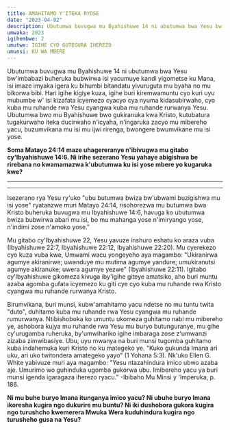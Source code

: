 ```yaml
---
title: AMAHITAMO Y'ITEKA RYOSE
date: "2023-04-02"
description: Ubutumwa buvugwa mu Byahishuwe 14 ni ubutumwa bwa Yesu bw'imbabazi buheruka bubwirwa isi yacumuye kandi yigometse ku Mana, isi imaze imyaka igera ku bihumbi bitandatu yivuruguta mu byaha no mu bikorwa bibi. 
umwaka: 2023
igihembwe: 2
umutwe: IGIHE CYO GUTEGURA IHEREZO
umunsi: KU WA MBERE
---
```


Ubutumwa buvugwa mu Byahishuwe 14 ni ubutumwa bwa Yesu bw'imbabazi buheruka bubwirwa isi yacumuye kandi yigometse ku Mana, isi imaze imyaka igera ku bihumbi bitandatu yivuruguta mu byaha no mu bikorwa bibi. Hari igihe kigiye kuza, igihe buri kiremwamuntu cyo kuri uyu mubumbe w' isi kizafata icyemezo cyacyo cya nyuma kidasubirwaho, cyo kuba mu ruhande rwa Yesu cyangwa kuba mu ruhande rurwanya Yesu. Ubutumwa bwo mu Byahishuwe bwo gukiranuka kwa Kristo, kutubatura tugakurwaho iteka ducirwaho n'icyaha, n'ingaruka zacyo mu mibereho yacu, buzumvikana mu isi mu ijwi rirenga, bwongere bwumvikane mu isi yose.


**Soma <span class="verse">Matayo 24:14</span> maze uhagereranye n'ibivugwa mu gitabo cy'<span class="verse">Ibyahishuwe 14:6</span>. Ni irihe sezerano Yesu yahaye abigishwa be rirebana no kwamamazwa k'ubutumwa ku isi yose mbere yo kugaruka kwe?**

---
---

Isezerano rya Yesu ry'uko "ubu butumwa bwiza bw'ubwami buzigishwa mu isi yose" ryatanzwe muri <span class="verse">Matayo 24:14</span>, risohorezwa mu butumwa bwa Kristo buheruka buvugwa mu <span class="verse">Ibyahishuwe 14:6</span>, havuga ko ubutumwa bwiza bubwirwa abari mu isi, bo mu mahanga yose n'imiryango yose, n'indimi zose n'amoko yose."

Mu gitabo cy'Ibyahishuwe 22, Yesu yavuze inshuro eshatu ko araza vuba (<span class="verse">Ibyahishuwe 22:7</span>, <span class="verse">Ibyahishuwe 22:12</span>, <span class="verse">Ibyahishuwe 22:20</span>). Mu cyerekezo cyo kuza vuba kwe, Umwami wacu yongeyeho aya magambo: "Ukiranirwa agumye akiranirwe; uwanduye mu mutima agumye yandure; umukiranutsi agumye akiranuke; uwera agumye yezwe" (<span class="verse">Ibyahishuwe 22:11</span>). Igitabo cy'lbyahishuwe gikomeza kivuga iby'igihe giteye amatsiko, aho buri muntu azaba agomba gufata icyemezo ku giti cye cyo kuba mu ruhande rwa Kristo cyangwa mu ruhande rurwanya Kristo.


Birumvikana, buri munsi, kubw'amahitamo yacu ndetse no mu tuntu twita "duto", duhitamo kuba mu ruhande rwa Yesu cyangwa mu ruhande rumurwanya. Ntibishoboka ko umuntu ukomeza guhitamo nabi mu mibereho ye, ashobora kujya mu ruhande rwa Yesu mu buryo butunguranye, mu gihe cy'urugamba ruheruka, by'umwihariko igihe imbaraga zose z'umwanzi zizaba zimwibasiye. Ubu, uyu mwanya na buri munsi tugomba guhitamo kuba indahemuka kuri Kristo no ku mategeko ye. "Kuko gukunda Imana ari uku, ari uko twitondera amategeko yayo" (<span class="verse">1 Yohana 5:3</span>). Nk'uko Ellen G. White yabivuze muri aya magambo: "Yesu ntazahindura imico ubwo azaba aje. Umurimo wo guhinduka ugomba gukorwa ubu. Imibereho yacu ya buri munsi igenda igaragaza iherezo ryacu." -Ibibaho Mu Minsi y 'Imperuka, p. 186.


**Ni mu buhe buryo Imana itunganya imico yacu? Ni ubuhe buryo Imana ikoresha kugira ngo dukurire mu buntu? Ni iki dushobora gukora kugira ngo turushcho kwemerera Mwuka Wera kuduhindura kugira ngo turusheho gusa na Yesu?**